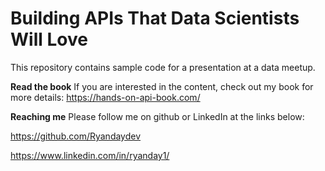 # Building APIs That Data Scientists Will Love
This repository contains sample code for a presentation at a data meetup.

**Read the book**
If you are interested in the content, check out my book for more details: https://hands-on-api-book.com/

**Reaching me** 
Please follow me on github or LinkedIn at the links below:

https://github.com/Ryandaydev

https://www.linkedin.com/in/ryanday1/
